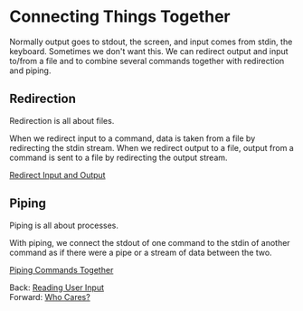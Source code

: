 # Connecting Things Together

Normally output goes to stdout, the screen, and input comes from stdin, the keyboard. Sometimes we don't want this. We can redirect output and input to/from a file and to combine several commands together with redirection and piping.

## Redirection

Redirection is all about files.

When we redirect input to a command, data is taken from a file by redirecting the stdin stream. When we redirect output to a file, output from a command is sent to a file by redirecting the output stream.

[Redirect Input and Output](10a_redirection.md)

## Piping

Piping is all about processes.

With piping, we connect the stdout of one command to the stdin of another command as if there were a pipe or a stream of data between the two.

[Piping Commands Together](10b_piping.md)


Back: [Reading User Input](08_read_user_input.md)	
Forward: [Who Cares?](11_who_cares.md)
